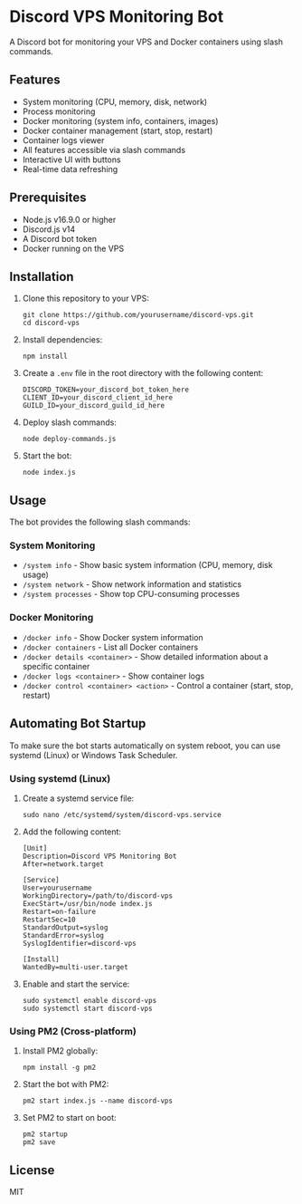 # Discord VPS Monitoring Bot

A Discord bot for monitoring your VPS and Docker containers using slash commands.

## Features

- System monitoring (CPU, memory, disk, network)
- Process monitoring
- Docker monitoring (system info, containers, images)
- Docker container management (start, stop, restart)
- Container logs viewer
- All features accessible via slash commands
- Interactive UI with buttons
- Real-time data refreshing

## Prerequisites

- Node.js v16.9.0 or higher
- Discord.js v14
- A Discord bot token
- Docker running on the VPS

## Installation

1. Clone this repository to your VPS:
   ```
   git clone https://github.com/yourusername/discord-vps.git
   cd discord-vps
   ```

2. Install dependencies:
   ```
   npm install
   ```

3. Create a `.env` file in the root directory with the following content:
   ```
   DISCORD_TOKEN=your_discord_bot_token_here
   CLIENT_ID=your_discord_client_id_here
   GUILD_ID=your_discord_guild_id_here
   ```

4. Deploy slash commands:
   ```
   node deploy-commands.js
   ```

5. Start the bot:
   ```
   node index.js
   ```

## Usage

The bot provides the following slash commands:

### System Monitoring

- `/system info` - Show basic system information (CPU, memory, disk usage)
- `/system network` - Show network information and statistics
- `/system processes` - Show top CPU-consuming processes

### Docker Monitoring

- `/docker info` - Show Docker system information
- `/docker containers` - List all Docker containers
- `/docker details <container>` - Show detailed information about a specific container
- `/docker logs <container>` - Show container logs
- `/docker control <container> <action>` - Control a container (start, stop, restart)

## Automating Bot Startup

To make sure the bot starts automatically on system reboot, you can use systemd (Linux) or Windows Task Scheduler.

### Using systemd (Linux)

1. Create a systemd service file:
   ```
   sudo nano /etc/systemd/system/discord-vps.service
   ```

2. Add the following content:
   ```
   [Unit]
   Description=Discord VPS Monitoring Bot
   After=network.target

   [Service]
   User=yourusername
   WorkingDirectory=/path/to/discord-vps
   ExecStart=/usr/bin/node index.js
   Restart=on-failure
   RestartSec=10
   StandardOutput=syslog
   StandardError=syslog
   SyslogIdentifier=discord-vps

   [Install]
   WantedBy=multi-user.target
   ```

3. Enable and start the service:
   ```
   sudo systemctl enable discord-vps
   sudo systemctl start discord-vps
   ```

### Using PM2 (Cross-platform)

1. Install PM2 globally:
   ```
   npm install -g pm2
   ```

2. Start the bot with PM2:
   ```
   pm2 start index.js --name discord-vps
   ```

3. Set PM2 to start on boot:
   ```
   pm2 startup
   pm2 save
   ```

## License

MIT 